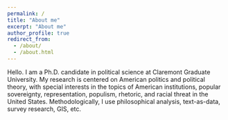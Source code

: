 ```yaml
---
permalink: /
title: "About me"
excerpt: "About me"
author_profile: true
redirect_from: 
  - /about/
  - /about.html
---
```


Hello. I am a Ph.D. candidate in political science at Claremont Graduate University. My research is centered on American politics and political theory, with special interests in the topics of American institutions, popular sovereignty, representation, populism, rhetoric, and racial threat in the United States. Methodologically, I use philosophical analysis, text-as-data, survey research, GIS, etc.
